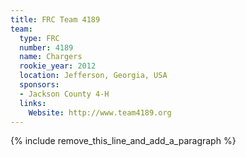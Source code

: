 ```yaml
---
title: FRC Team 4189
team:
  type: FRC
  number: 4189
  name: Chargers
  rookie_year: 2012
  location: Jefferson, Georgia, USA
  sponsors:
  - Jackson County 4-H
  links:
    Website: http://www.team4189.org
---
```


{% include remove_this_line_and_add_a_paragraph %}